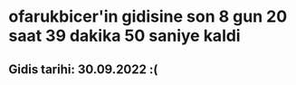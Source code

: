 # ofarukbicer'in gidisine son 8 gun 20 saat 39 dakika 50 saniye kaldi

## Gidis tarihi: 30.09.2022 :(